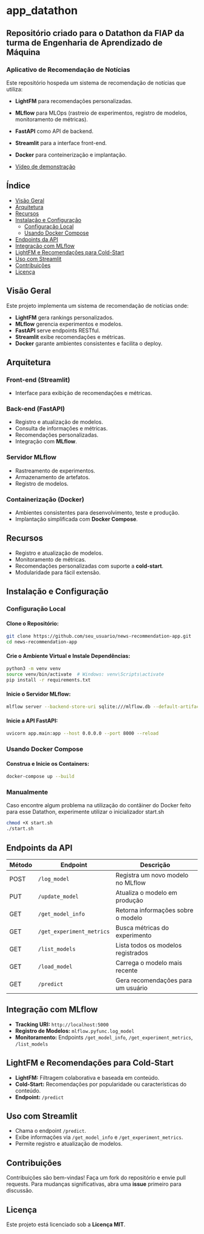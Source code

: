 # app_datathon

## Repositório criado para o Datathon da FIAP da turma de Engenharia de Aprendizado de Máquina

### Aplicativo de Recomendação de Notícias

Este repositório hospeda um sistema de recomendação de notícias que utiliza:

- **LightFM** para recomendações personalizadas.
- **MLflow** para MLOps (rastreio de experimentos, registro de modelos, monitoramento de métricas).
- **FastAPI** como API de backend.
- **Streamlit** para a interface front-end.
- **Docker** para conteinerização e implantação.

- [Vídeo de demonstração](https://youtu.be/o9JE_C-G7l8)

## Índice

- [Visão Geral](#visão-geral)
- [Arquitetura](#arquitetura)
- [Recursos](#recursos)
- [Instalação e Configuração](#instalação-e-configuração)
  - [Configuração Local](#configuração-local)
  - [Usando Docker Compose](#usando-docker-compose)
- [Endpoints da API](#endpoints-da-api)
- [Integração com MLflow](#integração-com-mlflow)
- [LightFM e Recomendações para Cold-Start](#lightfm-e-recomendações-para-cold-start)
- [Uso com Streamlit](#uso-com-streamlit)
- [Contribuições](#contribuições)
- [Licença](#licença)

## Visão Geral

Este projeto implementa um sistema de recomendação de notícias onde:

- **LightFM** gera rankings personalizados.
- **MLflow** gerencia experimentos e modelos.
- **FastAPI** serve endpoints RESTful.
- **Streamlit** exibe recomendações e métricas.
- **Docker** garante ambientes consistentes e facilita o deploy.

## Arquitetura

### Front-end (Streamlit)

- Interface para exibição de recomendações e métricas.

### Back-end (FastAPI)

- Registro e atualização de modelos.
- Consulta de informações e métricas.
- Recomendações personalizadas.
- Integração com **MLflow**.

### Servidor MLflow

- Rastreamento de experimentos.
- Armazenamento de artefatos.
- Registro de modelos.

### Containerização (Docker)

- Ambientes consistentes para desenvolvimento, teste e produção.
- Implantação simplificada com **Docker Compose**.

## Recursos

- Registro e atualização de modelos.
- Monitoramento de métricas.
- Recomendações personalizadas com suporte a **cold-start**.
- Modularidade para fácil extensão.

## Instalação e Configuração

### Configuração Local

#### Clone o Repositório:

```bash
git clone https://github.com/seu_usuario/news-recommendation-app.git
cd news-recommendation-app
```

#### Crie o Ambiente Virtual e Instale Dependências:

```bash
python3 -m venv venv
source venv/bin/activate  # Windows: venv\Scripts\activate
pip install -r requirements.txt
```

#### Inicie o Servidor MLflow:

```bash
mlflow server --backend-store-uri sqlite:///mlflow.db --default-artifact-root ./mlruns --host 0.0.0.0 --port 5000
```

#### Inicie a API FastAPI:

```bash
uvicorn app.main:app --host 0.0.0.0 --port 8000 --reload
```

### Usando Docker Compose

#### Construa e Inicie os Containers:

```bash
docker-compose up --build
```

### Manualmente
Caso encontre algum problema na utilização do contâiner do Docker feito para esse Datathon, experimente utilizar o inicializador start.sh

```bash
chmod +X start.sh
./start.sh
```

## Endpoints da API

| Método | Endpoint               | Descrição                                |
|--------|-----------------------|------------------------------------------|
| POST   | `/log_model`         | Registra um novo modelo no MLflow       |
| PUT    | `/update_model`      | Atualiza o modelo em produção           |
| GET    | `/get_model_info`    | Retorna informações sobre o modelo      |
| GET    | `/get_experiment_metrics` | Busca métricas do experimento         |
| GET    | `/list_models`       | Lista todos os modelos registrados      |
| GET    | `/load_model`        | Carrega o modelo mais recente           |
| GET    | `/predict`         | Gera recomendações para um usuário      |

## Integração com MLflow

- **Tracking URI:** `http://localhost:5000`
- **Registro de Modelos:** `mlflow.pyfunc.log_model`
- **Monitoramento:** Endpoints `/get_model_info`, `/get_experiment_metrics`, `/list_models`

## LightFM e Recomendações para Cold-Start

- **LightFM:** Filtragem colaborativa e baseada em conteúdo.
- **Cold-Start:** Recomendações por popularidade ou características do conteúdo.
- **Endpoint:** `/predict`

## Uso com Streamlit

- Chama o endpoint `/predict`.
- Exibe informações via `/get_model_info` e `/get_experiment_metrics`.
- Permite registro e atualização de modelos.

## Contribuições

Contribuições são bem-vindas! Faça um fork do repositório e envie pull requests. Para mudanças significativas, abra uma **issue** primeiro para discussão.

## Licença

Este projeto está licenciado sob a **Licença MIT**.
